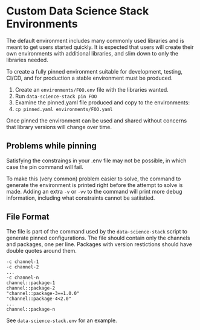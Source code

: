# Custom Data Science Stack Environments

The default environment includes many commonly used libraries and is meant
to get users started quickly.
It is expected that users will create their own environments with additional
libraries, and slim down to only the libraries needed.

To create a fully pinned environment suitable for development, testing,
CI/CD, and for production a stable environment must be produced.

1. Create an `environments/FOO.env` file with the libraries wanted.
1. Run `data-science-stack pin FOO`
1. Examine the pinned.yaml file produced and copy to the environments:
1. `cp pinned.yaml environments/FOO.yaml`

Once pinned the environment can be used and shared without concerns
that library versions will change over time.

## Problems while pinning

Satisfying the constraings in your .env file may not be possible, in which
case the pin command will fail.

To make this (very common) problem easier to solve, the command to generate
the environment is printed right before the attempt to solve is made. Adding
an extra `-v` or `-vv` to the command will print more debug information,
including what constraints cannot be satiistied.


## File Format

The file is part of the command used by the `data-science-stack` script to
generate pinned configurations.
The file should contain only the channels and packages, one per line.
Packages with version restictions should have double quotes around them.

    -c channel-1
    -c channel-2
    ...
    -c channel-n
    channel::package-1
    channel::package-2
    "channel::package-3==1.0.0"
    "channel::package-4<2.0"
    ...
    channel::package-n

See `data-science-stack.env` for an example.

